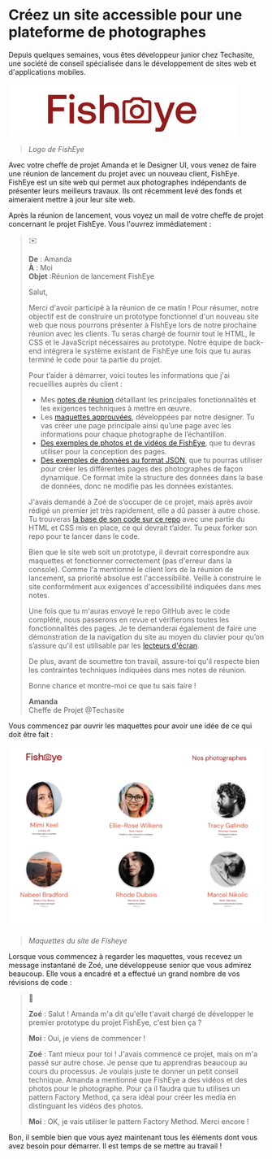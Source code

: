 # Créez un site accessible pour une plateforme de photographes

Depuis quelques semaines, vous êtes développeur junior chez Techasite, une société de conseil spécialisée dans le développement de sites web et d'applications mobiles.

![Logo de FishEye](docs/fisheye_logo.png)
> *Logo de FishEye*

Avec votre cheffe de projet Amanda et le Designer UI, vous venez de faire une réunion de lancement du projet avec un nouveau client, FishEye. FishEye est un site web qui permet aux photographes indépendants de présenter leurs meilleurs travaux. Ils ont récemment levé des fonds et aimeraient mettre à jour leur site web.

Après la réunion de lancement, vous voyez un mail de votre cheffe de projet concernant le projet FishEye. Vous l'ouvrez immédiatement :

>
> :envelope:
>
> **De** : Amanda  
> **À** : Moi  
> **Objet** :Réunion de lancement FishEye
>
> Salut, 
>
> Merci d'avoir participé à la réunion de ce matin ! Pour résumer, notre objectif est de construire un prototype fonctionnel d'un nouveau site web que nous pourrons présenter à FishEye lors de notre prochaine réunion avec les clients. Tu seras chargé de fournir tout le HTML, le CSS et le JavaScript nécessaires au prototype. Notre équipe de back-end intégrera le système existant de FishEye une fois que tu auras terminé le code pour ta partie du projet.
>
> Pour t’aider à démarrer, voici toutes les informations que j'ai recueillies auprès du client :
>
> * Mes [notes de réunion](docs/meeting-note.pdf) détaillant les principales fonctionnalités et les exigences techniques à mettre en œuvre. 
> * Les [maquettes approuvées](https://www.figma.com/file/Q3yNeD7WTK9QHDldg9vaRl/UI-Design-FishEye-FR?node-id=0%3A1), développées par notre designer. Tu vas créer une page principale ainsi qu’une page avec les informations pour chaque photographe de l’échantillon. 
> * [Des exemples de photos et de vidéos de FishEye](https://s3-eu-west-1.amazonaws.com/course.oc-static.com/projects/Front-End+V2/P5+Javascript+%26+Accessibility/FishEye_Photos.zip), que tu devras utiliser pour la conception des pages.
> * [Des exemples de données au format JSON](https://github.com/OpenClassrooms-Student-Center/Front-End-Fisheye/blob/main/data/photographers.json), que tu pourras utiliser pour créer les différentes pages des photographes de façon dynamique. Ce format imite la structure des données dans la base de données, donc ne modifie pas les données existantes.
>
> J'avais demandé à Zoé de s’occuper de ce projet, mais après avoir rédigé un premier jet très rapidement, elle a dû passer à autre chose. Tu trouveras [la base de son code sur ce repo](https://github.com/OpenClassrooms-Student-Center/Front-End-Fisheye) avec une partie du HTML et CSS mis en place, ce qui devrait t’aider. Tu peux forker son repo pour te lancer dans le code.
>
>Bien que le site web soit un prototype, il devrait correspondre aux maquettes et fonctionner correctement (pas d'erreur dans la console). Comme l'a mentionné le client lors de la réunion de lancement, sa priorité absolue est l'accessibilité. Veille à construire le site conformément aux exigences d'accessibilité indiquées dans mes notes.
>
> Une fois que tu m'auras envoyé le repo GitHub avec le code complété, nous passerons en revue et vérifierons toutes les fonctionnalités des pages. Je te demanderai également de faire une démonstration de la navigation du site au moyen du clavier pour qu’on s’assure qu'il est utilisable par les [lecteurs d'écran](https://developer.mozilla.org/en-US/docs/Learn/Tools_and_testing/Cross_browser_testing/Accessibility#Screenreaders).  
>
> De plus, avant de soumettre ton travail, assure-toi qu'il respecte bien les contraintes techniques indiquées dans mes notes de réunion.
>
> Bonne chance et montre-moi ce que tu sais faire !
>
> **Amanda**  
> Cheffe de Projet @Techasite
>

Vous commencez par ouvrir les maquettes pour avoir une idée de ce qui doit être fait :

![Maquettes du site de Fisheye](docs/fisheye_mockup.png)
> *Maquettes du site de Fisheye*

Lorsque vous commencez à regarder les maquettes, vous recevez un message instantané de Zoé, une développeuse senior que vous admirez beaucoup. Elle vous a encadré et a effectué un grand nombre de vos révisions de code :

>
> :speech_balloon:
>
> **Zoé** :
> Salut ! Amanda m'a dit qu'elle t'avait chargé de développer le premier prototype du projet FishEye, c'est bien ça ?
>
> **Moi** :
> Oui, je viens de commencer !
>
> **Zoé** :
> Tant mieux pour toi ! J'avais commencé ce projet, mais on m'a passé sur autre chose. Je pense que tu apprendras beaucoup au cours du processus. Je voulais juste te donner un petit conseil technique. Amanda a mentionné que FishEye a des vidéos et des photos pour le photographe. Pour ça il faudra que tu utilises un pattern Factory Method, ça sera idéal pour créer les media en distinguant les vidéos des photos.
>
> **Moi** :
> OK, je vais utiliser le pattern Factory Method. Merci encore !
>

Bon, il semble bien que vous ayez maintenant tous les éléments dont vous avez besoin pour démarrer.  Il est temps de se mettre au travail !
